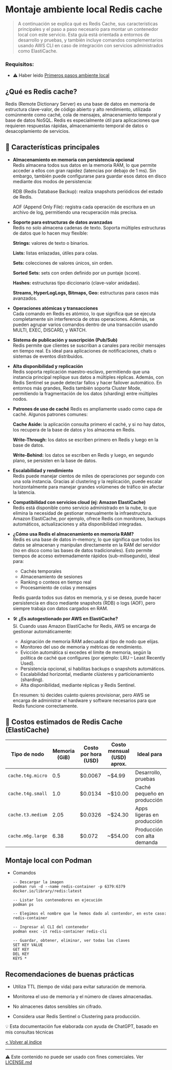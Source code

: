 # Montaje ambiente local Redis cache
> A continuación se explica qué es Redis Cache, sus características principales y el paso a paso necesario para montar un contenedor local con este servicio. Esta guía está orientada a entornos de desarrollo y pruebas, y también incluye comandos complementarios usando AWS CLI en caso de integración con servicios administrados como ElastiCache.

### Requisitos: 

- ⚠️ Haber leido [Primeros pasos ambiente local](./podman-localstack-aws.md)

## ¿Qué es Redis cache?

Redis (Remote Dictionary Server) es una base de datos en memoria de estructura clave-valor, de código abierto y alto rendimiento, utilizada comúnmente como caché, cola de mensajes, almacenamiento temporal y base de datos NoSQL. Redis es especialmente útil para aplicaciones que requieren respuestas rápidas, almacenamiento temporal de datos o desacoplamiento de servicios.

## 🚀 Características principales

- **Almacenamiento en memoria con persistencia opcional**  
    Redis almacena todos sus datos en la memoria RAM, lo que permite acceder a ellos con gran rapidez (latencias por debajo de 1 ms). Sin embargo, también puede configurarse para guardar esos datos en disco mediante dos modos de persistencia:

    RDB (Redis Database Backup): realiza snapshots periódicos del estado de Redis.

    AOF (Append Only File): registra cada operación de escritura en un archivo de log, permitiendo una recuperación más precisa.

- **Soporte para estructuras de datos avanzadas**  
    Redis no solo almacena cadenas de texto. Soporta múltiples estructuras de datos que lo hacen muy flexible:

    **Strings:** valores de texto o binarios.

    **Lists:** listas enlazadas, útiles para colas.

    **Sets:** colecciones de valores únicos, sin orden.

    **Sorted Sets:** sets con orden definido por un puntaje (score).

    **Hashes:** estructuras tipo diccionario (clave-valor anidadas).

    **Streams, HyperLogLogs, Bitmaps, Geo:** estructuras para casos más avanzados.

- **Operaciones atómicas y transacciones**  
    Cada comando en Redis es atómico, lo que significa que se ejecuta completamente sin interferencia de otras operaciones. Además, se pueden agrupar varios comandos dentro de una transacción usando MULTI, EXEC, DISCARD, y WATCH.

- **Sistema de publicación y suscripción (Pub/Sub)**  
    Redis permite que clientes se suscriban a canales para recibir mensajes en tiempo real. Es ideal para aplicaciones de notificaciones, chats o sistemas de eventos distribuidos.

- **Alta disponibilidad y replicación**  
    Redis soporta replicación maestro-esclavo, permitiendo que una instancia principal replique sus datos a múltiples réplicas. Además, con Redis Sentinel se puede detectar fallos y hacer failover automático. En entornos más grandes, Redis también soporta Cluster Mode, permitiendo la fragmentación de los datos (sharding) entre múltiples nodos.

- **Patrones de uso de caché** 
    Redis es ampliamente usado como capa de caché. Algunos patrones comunes:

    **Cache Aside:** la aplicación consulta primero el caché, y si no hay datos, los recupera de la base de datos y los almacena en Redis.

    **Write-Through:** los datos se escriben primero en Redis y luego en la base de datos.

    **Write-Behind:** los datos se escriben en Redis y luego, en segundo plano, se persisten en la base de datos.

- **Escalabilidad y rendimiento**  
    Redis puede manejar cientos de miles de operaciones por segundo con una sola instancia. Gracias al clustering y la replicación, puede escalar horizontalmente para manejar grandes volúmenes de tráfico sin afectar la latencia.

- **Compatibilidad con servicios cloud (ej: Amazon ElastiCache)**  
    Redis está disponible como servicio administrado en la nube, lo que elimina la necesidad de gestionar manualmente la infraestructura. Amazon ElastiCache, por ejemplo, ofrece Redis con monitoreo, backups automáticos, actualizaciones y alta disponibilidad integradas.

- **¿Cómo usa Redis el almacenamiento en memoria RAM?**  
    Redis es una base de datos in-memory, lo que significa que todos los datos se almacenan y manipulan directamente en la RAM del servidor (no en disco como las bases de datos tradicionales). Esto permite tiempos de acceso extremadamente rápidos (sub-milisegundo), ideal para:

    - Cachés temporales
    - Almacenamiento de sesiones
    - Ranking o conteos en tiempo real
    - Procesamiento de colas y mensajes

    Redis guarda todos sus datos en memoria, y si se desea, puede hacer persistencia en disco mediante snapshots (RDB) o logs (AOF), pero siempre trabaja con datos cargados en RAM.

- 🛠️ **¿Es autogestionado por AWS en ElastiCache?**  
Sí. Cuando usas Amazon ElastiCache for Redis, AWS se encarga de gestionar automáticamente:

    - Asignación de memoria RAM adecuada al tipo de nodo que elijas.
    - Monitoreo del uso de memoria y métricas de rendimiento.
    - Evicción automática si excedes el límite de memoria, según la política de caché que configures (por ejemplo: LRU – Least Recently Used).
    - Persistencia opcional, si habilitas backups o snapshots automáticos.
    - Escalabilidad horizontal, mediante clústeres y particionamiento (sharding).
    - Alta disponibilidad, mediante réplicas y Redis Sentinel.

    En resumen: tú decides cuánto quieres provisionar, pero AWS se encarga de administrar el hardware y software necesarios para que Redis funcione correctamente.

## 🧮 Costos estimados de Redis Cache (ElastiCache)  

| Tipo de nodo      | Memoria (GiB) | Costo por hora (USD) | Costo mensual (USD) aprox. | Ideal para                  |
| ----------------- | ------------- | -------------------- | -------------------------- | --------------------------- |
| `cache.t4g.micro` | 0.5           | \$0.0067             | \~\$4.99                   | Desarrollo, pruebas         |
| `cache.t4g.small` | 1.0           | \$0.0134             | \~\$10.00                  | Caché pequeño en producción |
| `cache.t3.medium` | 2.05          | \$0.0326             | \~\$24.30                  | Apps ligeras en producción  |
| `cache.m6g.large` | 6.38          | \$0.072              | \~\$54.00                  | Producción con alta demanda |

## Montaje local con Podman  

- Comandos  

    ```
    -- Descargar la imagen
    podman run -d --name redis-container -p 6379:6379 docker.io/library/redis:latest

    -- Listar los contenedores en ejecución
    podman ps

    -- Elegimos el nombre que le hemos dado al contendor, en este caso: redis-container

    -- Ingresar al CLI del contenedor
    podman exec -it redis-container redis-cli

    -- Guardar, obtener, eliminar, ver todas las claves
    SET KEY VALUE
    GET KEY
    DEL KEY
    KEYS *
    ```

## Recomendaciones de buenas prácticas  

- Utiliza TTL (tiempo de vida) para evitar saturación de memoria.

- Monitorea el uso de memoria y el número de claves almacenadas.

- No almacenes datos sensibles sin cifrado.

- Considera usar Redis Sentinel o Clustering para producción.  

💡 Esta documentación fue elaborada con ayuda de ChatGPT, basado en mis consultas técnicas

[< Volver al índice](../README.md)

---

⚠️ Este contenido no puede ser usado con fines comerciales. Ver [LICENSE.md](../LICENSE.md)